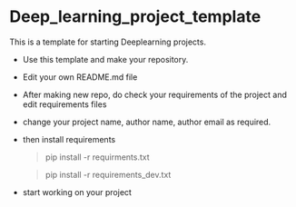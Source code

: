 # Deep_learning_project_template

This is a template for starting Deeplearning projects.

- Use this template and make your repository.

- Edit your own README.md file

- After making new repo, do check your requirements of the project and edit requirements files

- change your project name, author name, author email as required.

- then install requirements 
    > pip install -r requirments.txt

    > pip install -r requirements_dev.txt

- start working on your project
